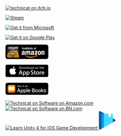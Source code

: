 <!-- a href="http://technicat.cafe/">
  <img alt="Technicat on Facebook"
       src="images/technicat/TechnicatLogo480x320.png" width="135"/>
</a>
<br/ -->
<a href="http://fugugames.com/">
  <img alt="technicat on itch.io"
       src="images/badges/itchio/logo_transparent.png" width="135"/>
</a>
<p/>
<a href="https://store.steampowered.com/app/847530/HyperBowl/">
  <img alt="Steam"
       src="images/badges/steam.png" width="135" />
</a>
<p/>
<a href="https://www.microsoft.com/store/apps/9nblggh2sppf?ocid=badge">
  <img src="https://assets.windowsphone.com/85864462-9c82-451e-9355-a3d5f874397a/English_get-it-from-MS_InvariantCulture_Default.png" alt="Get it from Microsoft" width="135" />
</a>
<p>
<a href="https://play.google.com/store/apps/developer?id=Technicat+LLC">
  <img alt="Get it on Google Play"
       src="images/badges/en_badge_web_generic.png" width="135" />
</a>
<p/>
<a href="https://smile.amazon.com/Technicat-LLC-HyperBowl-Pro/dp/B005V1SIVQ">
  <img alt="Amazon Appstore"
       src="images/badges/amazon/amazon-underground-app-us-black.png" width="135" />
</a>
<p>
<a href="https://itunes.apple.com/us/developer/technicat-llc/id295241742">
  <img alt="Download on the App Store"
       src="images/badges/apple/Download_on_the_App_Store_Badge_US-UK_135x40.svg" width="135"/>
</a>
<p/>
<a href="https://books.apple.com/us/book/technicat-on-software/id1281141151">
  <img alt="Download on the Apple Book Store"
       src="images/badges/apple/US_UK_Apple_Books_Badge_Get_RGB_071818.svg" width="135"/>
</a>
<p/>
<a href="https://smile.amazon.com/author/philchu/">
  <img alt="Technicat on Software on Amazon.com"
       src="images/books/techsoft.jpg" height="58"/>
</a>
<a href="https://www.barnesandnoble.com/w/technicat-on-software-phil-chu/1108218697?ean=2940013757424">
  <img alt="Technicat on Software on BN.com"
       src="images/books/bn.jpg" height="58"/>
</a>
<a href="https://www.apress.com/us/book/9781430248767">
  <img alt="Learn Unity 4 for iOS Game Development"
       src="images/books/learnunity.jpg" height="58"/>
</a>
<a href="https://play.google.com/store/books/details/Philip_Chu_Technicat_on_Software?id=GLGkDwAAQBAJ">
  <img alt="Technicat on Software on Google Play Books"
       src="images/books/216px-Google_Play_Books_icon_-_vector.svg.png" height="58"/>
</a>

